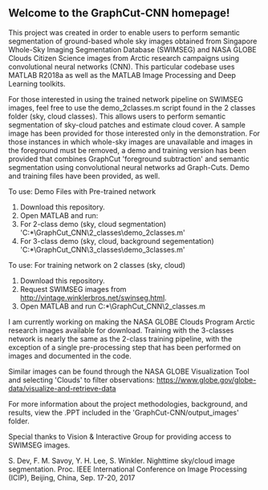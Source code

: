 Welcome to the GraphCut-CNN homepage!
------------------------------------------------
This project was created in order to enable users to perform semantic segmentation of ground-based whole sky images obtained from Singapore Whole-Sky Imaging Segmentation Database (SWIMSEG) and NASA GLOBE Clouds Citizen Science images from Arctic research campaigns using convolutional neural networks (CNN). This particular codebase uses MATLAB R2018a as well as the MATLAB Image Processing and Deep Learning toolkits.

For those interested in using the trained network pipeline on SWIMSEG images, feel free to use the demo_2classes.m script found in the 2 classes folder (sky, cloud classes). This allows users to perform semantic segmentation of sky-cloud patches and estimate cloud cover. A sample image has been provided for those interested only in the demonstration. For those instances in which whole-sky images are unavailable and images in the foreground must be removed, a demo and training version has been provided that combines GraphCut 'foreground subtraction' and semantic segmentation using convolutional neural networks ad Graph-Cuts. Demo and training files have been provided, as well.

To use: Demo Files with Pre-trained network
1. Download this repository.
2. Open MATLAB and run:
3. For 2-class demo (sky, cloud segmentation) 'C:\*\GraphCut_CNN\2_classes\demo_2classes.m'
4. For 3-class demo (sky, cloud, background segementation) 'C:\*\GraphCut_CNN\3_classes\demo_3classes.m'

To use: For training network on 2 classes (sky, cloud)
1. Download this repository.
2. Request SWIMSEG images from http://vintage.winklerbros.net/swinseg.html.
3. Open MATLAB and run C:*\GraphCut_CNN\2_classes.m

I am currently working on making the NASA GLOBE Clouds Program Arctic research images available for download. Training with the 3-classes network is nearly the same as the 2-class training pipeline, with the exception of a single pre-processing step that has been performed on images and documented in the code.

Similar images can be found through the NASA GLOBE Visualization Tool and selecting 'Clouds' to filter observations: https://www.globe.gov/globe-data/visualize-and-retrieve-data

For more information about the project methodologies, background, and results, view the .PPT included in the 'GraphCut-CNN/output_images' folder.

Special thanks to Vision & Interactive Group for providing access to SWIMSEG images.

S. Dev, F. M. Savoy, Y. H. Lee, S. Winkler. Nighttime sky/cloud image segmentation. Proc. IEEE International Conference on Image Processing (ICIP), Beijing, China, Sep. 17-20, 2017
